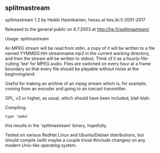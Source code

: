 
splitmastream
----------------

splitmastream 1.2 by Heikki Hannikainen, hessu at hes.iki.fi 2001-2017

Released to the general public on 6.7.2003 at http://he.fi/splitmastream/

Usage: splitmastream <streamname>

An MPEG stream will be read from stdin, a copy of it will be written to a
file named YYMMDD.HH-streamname.mp3 in the current working directory, and
then the stream will be written to stdout.  Think of it as a
hourly-file-cutting 'tee' for MPEG audio.  Files are switched on every hour
at a frame boundary so that every file should be playable without noise at
the beginning/end.

Useful for making an archive of an mpeg stream which is, for example,
coming from an encoder and going to an icecast transmitter.

GPL, v2 or higher, as usual, which should have been included, blah blah.


Compiling:

	type 'make'

this results in the 'splitmastream' binary, hopefully.
	
Tested on various RedHat Linux and Ubuntu/Debian distributions, but should
compile (with maybe a couple trivial #include changes) on any modern
Unix-like operating system.


